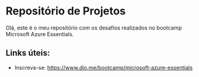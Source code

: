 # Repositório de Projetos
Olá, este é o meu repositório com os desafios realizados no bootcamp Microsoft Azure Essentials.

## Links úteis:
- Inscreva-se: https://www.dio.me/bootcamp/microsoft-azure-essentials